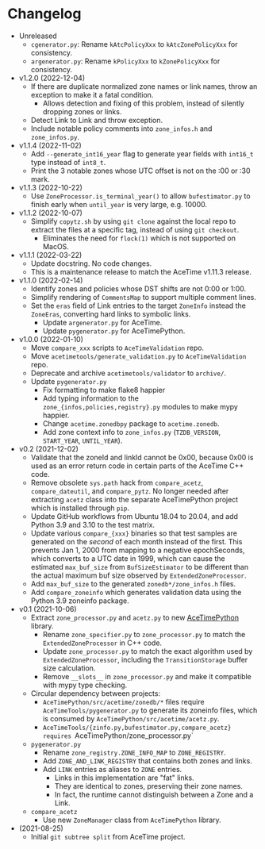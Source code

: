 # Changelog

* Unreleased
    * `cgenerator.py`: Rename `kAtcPolicyXxx` to `kAtcZonePolicyXxx` for
      consistency.
    * `argenerator.py`: Rename `kPolicyXxx` to `kZonePolicyXxx` for consistency.
* v1.2.0 (2022-12-04)
    * If there are duplicate normalized zone names or link names, throw an
      exception to make it a fatal condition.
        * Allows detection and fixing of this problem, instead of silently
          dropping zones or links.
    * Detect Link to Link and throw exception.
    * Include notable policy comments into `zone_infos.h` and `zone_infos.py`.
* v1.1.4 (2022-11-02)
    * Add `--generate_int16_year` flag to generate year fields with `int16_t`
      type instead of `int8_t`.
    * Print the 3 notable zones whose UTC offset is not on the :00 or :30 mark.
* v1.1.3 (2022-10-22)
    * Use `ZoneProcessor.is_terminal_year()` to allow `bufestimator.py` to
      finish early when `until_year` is very large, e.g. 10000.
* v1.1.2 (2022-10-07)
    * Simplify `copytz.sh` by using `git clone` against the local repo to
      extract the files at a specific tag, instead of using `git checkout`.
        * Eliminates the need for `flock(1)` which is not supported on MacOS.
* v1.1.1 (2022-03-22)
    * Update docstring. No code changes.
    * This is a maintenance release to match the AceTime v1.11.3 release.
* v1.1.0 (2022-02-14)
    * Identify zones and policies whose DST shifts are not 0:00 or 1:00.
    * Simplify rendering of `CommentsMap` to support multiple comment lines.
    * Set the `eras` field of Link entries to the target `ZoneInfo` instead
      the `ZoneEras`, converting hard links to symbolic links.
        * Update `argenerator.py` for AceTime.
        * Update `pygenerator.py` for AceTimePython.
* v1.0.0 (2022-01-10)
    * Move `compare_xxx` scripts to `AceTimeValidation` repo.
    * Move `acetimetools/generate_validation.py` to `AceTimeValidation` repo.
    * Deprecate and archive `acetimetools/validator` to `archive/`.
    * Update `pygenerator.py`
        * Fix formatting to make flake8 happier
        * Add typing information to the `zone_{infos,policies,registry}.py`
          modules to make mypy happier.
        * Change `acetime.zonedbpy` package to `acetime.zonedb`.
        * Add zone context info to `zone_infos.py` (`TZDB_VERSION`,
          `START_YEAR`, `UNTIL_YEAR`).
* v0.2 (2021-12-02)
    * Validate that the zoneId and linkId cannot be 0x00, because 0x00
      is used as an error return code in certain parts of the AceTime C++ code.
    * Remove obsolete `sys.path` hack from `compare_acetz`, `compare_dateutil`,
      and `compare_pytz`. No longer needed after extracting `acetz` class into
      the separate AceTimePython project which is installed through `pip`.
    * Update GitHub workflows from Ubuntu 18.04 to 20.04, and add Python 3.9 and
      3.10 to the test matrix.
    * Update various `compare_{xxx}` binaries so that test samples are generated
      on the *second* of each month instead of the first. This prevents Jan 1,
      2000 from mapping to a negative epochSeconds, which converts to a UTC date
      in 1999, which can cause the estimated `max_buf_size` from
      `BufSizeEstimator` to be different than the actual maximum buf size
      observed by `ExtendedZoneProcessor`.
    * Add `max_buf_size` to the generated `zonedb*/zone_infos.h` files.
    * Add `compare_zoneinfo` which generates validation data using the Python
      3.9 zoneinfo package.
* v0.1 (2021-10-06)
    * Extract `zone_processor.py` and `acetz.py` to new
      [AceTimePython](https://github.com/bxparks/AceTimePython) library.
        * Rename `zone_specifier.py` to `zone_processor.py` to match the
          `ExtendedZoneProcessor` in C++ code.
        * Update `zone_processor.py` to match the exact algorithm used by
          `ExtendedZoneProcessor`, including the `TransitionStorage` buffer size
          calculation.
        * Remove `__slots__` in `zone_processor.py` and make it compatible
          with mypy type checking.
    * Circular dependency between projects:
        * `AceTimePython/src/acetime/zonedb/*` files require
          `AceTimeTools/pygenerator.py` to generate its zoneinfo files, which
          is consumed by `AceTimePython/src/acetime/acetz.py`.
        * `AceTimeTools/{zinfo.py,bufestimator.py,compare_acetz} requires
          `AceTimePython/zone_processor.py`
    * `pygenerator.py`
        * Rename `zone_registry.ZONE_INFO_MAP` to `ZONE_REGISTRY`.
        * Add `ZONE_AND_LINK_REGISTRY` that contains both zones and links.
        * Add `LINK` entries as aliases to `ZONE` entries.
            * Links in this implementation are "fat" links.
            * They are identical to zones, preserving their zone names.
            * In fact, the runtime cannot distinguish between a Zone and a Link.
    * `compare_acetz`
        * Use new `ZoneManager` class from `AceTimePython` library.
* (2021-08-25)
    * Initial `git subtree split` from AceTime project.

